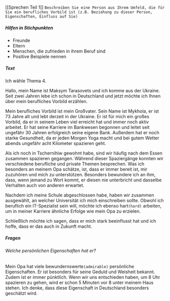 [[Sprechen Teil 1]]
`Beschreiben Sie eine Person aus Ihrem Umfeld, die für Sie ein berufliches Vorbild ist (z.B. Beziehung zu dieser Person, Eigenschaften, Einfluss auf Sie)`
##### Hilfen in Stichpunkten
- Freunde
- Eltern
- Menschen, die zufrieden in ihrem Beruf sind
- Positive Beispiele nennen
##### Text
Ich wähle Thema 4.

Hallo, mein Name ist Maksym Tarasovets und ich komme aus der Ukraine. Seit zwei Jahren lebe ich schon in Deutschland und jetzt möchte ich Ihnen über mein berufliches Vorbild erzählen.

Mein berufliches Vorbild ist mein Großvater. Sein Name ist Mykhola, er ist 73 Jahre alt und lebt derzeit in der Ukraine. Er ist für mich ein großes Vorbild, da er in seinem Leben viel erreicht hat und immer noch aktiv arbeitet. Er hat seine Karriere im Bankwesen begonnen und leitet seit ungefähr 30 Jahren erfolgreich seine eigene Bank. Außerdem hat er noch starke Gesundheit, da er jeden Morgen Yoga macht und bei gutem Wetter abends ungefähr acht Kilometer spazieren geht. 

Als ich noch in Tschernihiw gewohnt habe, sind wir häufig nach dem Essen zusammen spazieren gegangen. Während dieser Spaziergänge konnten wir verschiedene berufliche und private Themen besprechen. Was ich besonders an meinem Opa schätze, ist, dass er immer bereit ist, mir zuzuhören und mich zu unterstützen. Besonders bewundere ich an ihm, dass, wenn jemand zu Wort kommt, er diesen nie unterbricht und dasselbe Verhalten auch von anderen erwartet. 

Nachdem ich meine Schule abgeschlossen habe, haben wir zusammen ausgewählt, an welcher Universität ich mich einschreiben sollte. Obwohl ich beruflich ein IT-Spezialist sein will, möchte ich ebenso hart`(hard)` arbeiten, um in meiner Karriere ähnliche Erfolge wie mein Opa zu erzielen.

Schließlich möchte ich sagen, dass er mich stark beeinflusst hat und ich hoffe, dass er das auch in Zukunft macht.
##### Fragen
###### Welche persönlichen Eigenschaften hat er?
Mein Opa hat viele bewundernswerte`(admirable)` persönliche Eigenschaften. Er ist besonders für seine Geduld und Weisheit bekannt. Zudem ist er immer pünktlich. Wenn wir uns entschieden haben, um 8 Uhr spazieren zu gehen, wird er schon 5 Minuten vor 8 unter meinem Haus stehen. Ich denke, dass diese Eigenschaft in Deutschland besonders geschätzt wird.
